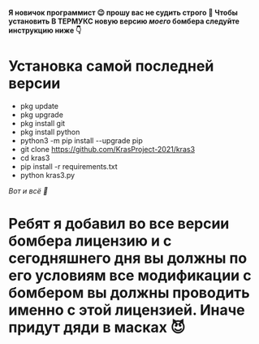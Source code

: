 <strong>Я новичок программист 😉 прошу вас не судить строго 🙏
Чтобы установить В ТЕРМУКС новую версию <i>моего</i> бомбера следуйте инструкцию ниже 👇
</strong>

# Установка самой последней версии
- pkg update
- pkg upgrade
- pkg install git
- pkg install python
- python3 -m pip install --upgrade pip
- git clone https://github.com/KrasProject-2021/kras3
- cd kras3
- pip install -r requirements.txt
- python kras3.py

<em>
Вот и всё 🙂
</em>
<h1>Ребят я добавил во все версии бомбера <strong>лицензию</strong> и с сегодняшнего дня вы должны по его условиям все модификации с бомбером вы должны проводить именно с этой лицензией. Иначе придут дяди в масках 😈</h1>
